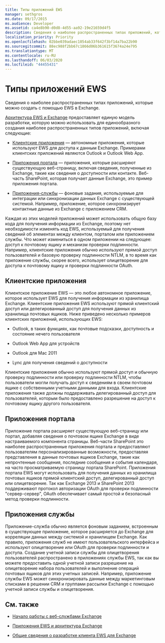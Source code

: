 ```yaml
---
title: Типы приложений EWS
manager: sethgros
ms.date: 09/17/2015
ms.audience: Developer
ms.assetid: ca4e8b90-d0d8-4d55-aa92-19e21659d4f5
description: Сведения о наиболее распространенных типах приложений, которые можно создать с помощью EWS в Exchange.
localization_priority: Priority
ms.openlocfilehash: 02bbe039adaec1054ab33f642f3bf14a7ba22b90
ms.sourcegitcommit: 88ec988f2bb67c1866d06b361615f3674a24e795
ms.translationtype: MT
ms.contentlocale: ru-RU
ms.lasthandoff: 06/03/2020
ms.locfileid: "44455431"
---
```

# <a name="ews-application-types"></a>Типы приложений EWS

Сведения о наиболее распространенных типах приложений, которые можно создать с помощью EWS в Exchange.
  
[Архитектура EWS и Exchange](ews-applications-and-the-exchange-architecture.md) предоставляет единую модель разработки, которую можно использовать для единообразного создания наиболее распространенных типов приложений, включая следующие: 
  
- [Клиентские приложения](#bk_clientapps) — автономные приложения, которые используют EWS для доступа к данным Exchange. Примерами клиентских приложений являются Outlook и Outlook Web App. 
    
- [Приложения портала](#bk_portalapps) — приложения, которые расширяют существующую веб-страницу, включая сведения, полученные из Exchange, такие как сведения о доступности или контакте. Веб-часть SharePoint, которая получает данные Exchange, это пример приложения портала. 
    
- [Приложения-службы](#bk_serviceapps) — фоновые задания, используемые для интеграции или синхронизации данных Exchange с существующей системой. Например, приложение, которое синхронизирует контактные данные из Exchange с приложением CRM. 
    
Каждая из этих моделей приложений может использовать общую базу кода для получения информации из Exchange, поэтому нет необходимости изменять код EWS, используемый для получения сведений об элементах между клиентом, порталом или приложением службы. Что может измениться в одном приложении на следующее: доступ к почтовому ящику и механизм проверки подлинности. Например, клиентские приложения обычно используют прямой доступ пользователей и базовую проверку подлинности NTLM, в то время как приложение службы, скорее всего, использует олицетворение для доступа к почтовому ящику и проверки подлинности OAuth.
  
## <a name="client-applications"></a>Клиентские приложения
<a name="bk_clientapps"> </a>

Клиентское приложение EWS — это любое автономное приложение, которое использует EWS для получения информации из хранилища Exchange. Клиентские приложения EWS используют прямой клиентский доступ или делегированный доступ для получения данных из хранилища почтовых ящиков. Ниже приведено несколько примеров клиентских приложений, использующих EWS:
  
- Outlook, в таких функциях, как почтовые подсказки, доступность и состояние нечего пользователя
    
- Outlook Web App для устройств
    
- Outlook для Mac 2011
    
- Lync для получения сведений о доступности
    
Клиентские приложения обычно используют прямой доступ и обычную проверку подлинности или проверку подлинности NTLM, чтобы пользователи могли получать доступ к сведениям в своем почтовом ящике с собственными учетными данными для входа. Клиентские приложения также должны поддерживать делегированный доступ для пользователей, которым было предоставлено разрешение на доступ к почтовому ящику другого пользователя.
  
## <a name="portal-applications"></a>Приложения портала
<a name="bk_portalapps"> </a>

Приложение портала расширяет существующую веб-страницу или портал, добавляя сведения о почтовом ящике Exchange в виде настраиваемого компонента страницы. Веб-части SharePoint это наиболее распространенные приложения портала и предоставляют пользователям персонализированные возможности, предоставляя представления в данные почтовых ящиков Exchange, такие как непрочтенные сообщения, последние сообщения и события календаря, на часто просматриваемую страницу портала SharePoint. Приложения портала EWS могут использовать для получения данных из хранилища почтовых ящиков прямой клиентский доступ, делегированный доступ или олицетворение. Так как Exchange 2013 и SharePoint 2013 поддерживают протокол авторизации OAuth для проверки подлинности "сервер-сервер", OAuth обеспечивает самый простой и безопасный метод проверки подлинности.
  
## <a name="service-applications"></a>Приложения службы
<a name="bk_serviceapps"> </a>

Приложение-служба обычно является фоновым заданием, встроенным в существующее приложение, которое расширяется до Exchange для корреляции данных между системой и хранилищем Exchange. Как правило, приложения служб не имеют пользовательского интерфейса и используют олицетворение или OAuth для проверки подлинности и доступа. Создание учетной записи службы для олицетворения пользователей распространено в приложениях службы EWS, так как вы можете предоставить одной учетной записи разрешение на олицетворение набора пользователей и выполнение операций почтовых ящиков для этих учетных записей. Например, приложение службы EWS может синхронизировать данные между маркетинговым списками в решении CRM и группами рассылки Exchange с помощью учетной записи службы и олицетворения.
  
## <a name="see-also"></a>См. также


- [Начало работы с веб-службами Exchange](start-using-web-services-in-exchange.md)
    
- [Приложения EWS и архитектура Exchange](ews-applications-and-the-exchange-architecture.md)
    
- [Общие сведения о разработке клиента EWS для Exchange](ews-client-design-overview-for-exchange.md)
    

